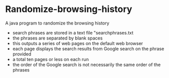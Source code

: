 # Randomize-browsing-history
A java program to randomize the browsing history
 * search phrases are stored in a text file "searchphrases.txt
 * the phrases are separated by blank spaces
 * this outputs a series of web pages on the default web browser
 * each page displays the search results from Google search on the phrase provided
 * a total ten pages or less on each run
 * the order of the Google search is not necessarily the same order of the phrases
